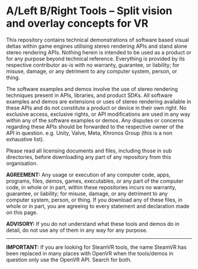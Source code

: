 # A/Left B/Right Tools – Split vision and overlay concepts for VR

This repository contains technical demonstrations of software based visual deltas within game engines utilising stereo rendering APIs and stand alone stereo rendering APIs. Nothing herein is intended to be used as a product or for any purpose beyond technical reference. Everything is provided by its respective contributor as-is with no warranty, guarantee, or liability; for misuse, damage, or any detriment to any computer system, person, or thing.

The software examples and demos involve the use of stereo rendering techniques present in APIs, libraries, and product SDKs. All software examples and demos are extensions or uses of stereo rendering available in these APIs and do not constitute a product or device in their own right. No exclusive access, exclusive rights, or API modifications are used in any way within any of the software examples or demos. Any disputes or concerns regarding these APIs should be forwarded to the respective owner of the API in question. e.g. Unity, Valve, Meta, Khronos Group (this is a non exhaustive list).

Please read all licensing documents and files, including those in sub directories, before downloading any part of any repository from this organisation.

**AGREEMENT:** Any usage or execution of any computer code, apps, programs, files, demos, games, executables, or any part of the computer code, in whole or in part, within these repositories incurs no warranty, guarantee, or liability; for misuse, damage, or any detriment to any computer system, person, or thing. If you download any of these files, in whole or in part, you are agreeing to every statement and declaration made on this page.

**ADVISORY:** If you do not understand what these tools and demos do in detail, do not use any of them in any way for any purpose.

----

**IMPORTANT:** If you are looking for SteamVR tools, the name SteamVR has been replaced in many places with OpenVR when the tools/demos in question only use the OpenVR API. Search for both.


